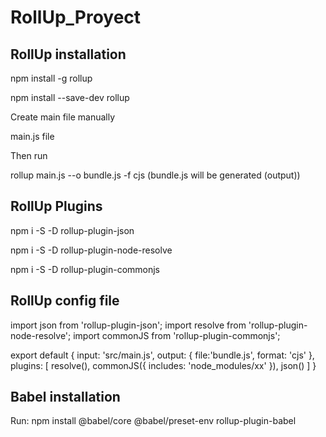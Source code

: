 # RollUp_Proyect


## RollUp installation


npm install -g rollup

npm install --save-dev rollup

Create main file manually

main.js file 

Then run

rollup main.js --o bundle.js -f cjs (bundle.js will be generated (output))

## RollUp Plugins

npm i -S -D rollup-plugin-json

npm i -S -D rollup-plugin-node-resolve

npm i -S -D rollup-plugin-commonjs


## RollUp config file

import json from 'rollup-plugin-json';
import resolve from 'rollup-plugin-node-resolve';
import commonJS from 'rollup-plugin-commonjs';

export default {
    input: 'src/main.js',
    output: {
        file:'bundle.js',
        format: 'cjs'
    },
    plugins: [
        resolve(),
        commonJS({
            includes: 'node_modules/xx'
        }),
        json()
    ]
}

## Babel installation

Run: npm install @babel/core @babel/preset-env rollup-plugin-babel





